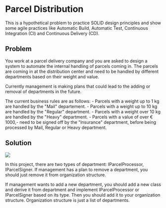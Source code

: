 # Parcel Distribution
This is a hypothetical problem to practice SOLID design principles and show some agile practices like Automatic Build, Automatic Test, Continuous Integration (CI) and Continuous Delivery (CD).
## Problem
<p>
You work at a parcel delivery company and you are asked to design a system to automate the internal handling of parcels coming in.  
The parcels are coming in at the distribution center and need to be handled by different departments based on their weight and value.
</p>
<p>
Currently management is making plans that could lead to the adding or removal of departments in the future.  
</p>
<p>
The current business rules are as follows:
-   Parcels with a weight up to 1 kg are handled by the "Mail" departement.
-   Parcels with a weight up to 10 kg are handled by the "Regular" department.
-   Parcels with a weight over 10 kg are handled by the "Heavy" department.
-   Parcels with a value of over € 1000,- need to be signed off by the "Insurance" department, before being processed by Mail, Regular or Heavy department.
 </p>
 <p>

 
 ## Solution

 </p>
<p>
  <img src="https://raw.githubusercontent.com/fadamedia/ParcelDist/master/etc/design.jpg"/>
</p>
<p>
In this project, there are two types of department: IParcelProcessor, IParcelSigner. If management has a plan to remove a department, you should just remove it from organization structure.
</p>
<p>
If management wants to add a new department, you should add a new class and derive it from department and implement IParcelProcessor or IParcelSigner based on its type. Then you should add it to your organization structure. Organization structure is just a list of departments.
</p>

